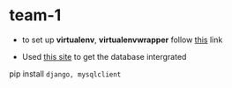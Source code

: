 # team-1

- to set up **virtualenv**, **virtualenvwrapper** follow [this](https://virtualenvwrapper.readthedocs.io/en/latest/) link

- Used [this site](https://www.digitalocean.com/community/tutorials/how-to-use-mysql-or-mariadb-with-your-django-application-on-ubuntu-14-04) to get the database intergrated 

pip install
	`django, mysqlclient`

